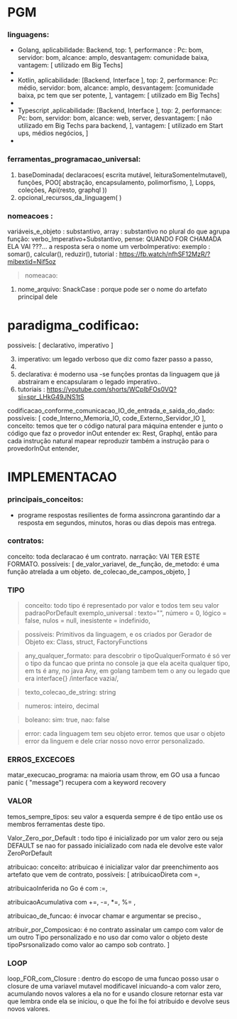 # PGM

### linguagens:
- Golang, aplicabilidade: Backend, top: 1, performance : Pc: bom, servidor: bom, alcance: amplo, desvantagem: comunidade baixa, vantagem: [ utilizado em Big Techs]
-
- Kotlin, aplicabilidade: [Backend, Interface ], top: 2, performance: Pc: médio, servidor: bom, alcance: amplo, desvantagem: [comunidade baixa, pc tem que ser potente, ], vantagem: [ utilizado em Big Techs]
-
- Typescript ,aplicabilidade: [Backend, Interface ], top: 2, performance: Pc: bom, servidor: bom,  alcance: web, server, desvantagem: [ não utilizado em Big Techs para backend, ], vantagem: [ utilizado em Start ups, médios negócios, ]
-

### ferramentas_programacao_universal:
1. baseDominada( declaracoes( escrita mutável, leituraSomenteImutavel), funções, POO[ abstração, encapsulamento, polimorfismo, ],  Lopps, coleções, Api(resto, graphql ))
2. opcional_recursos_da_linguagem(  )

### nomeacoes :
variáveis_e_objeto : substantivo,
array : substantivo no plural do que agrupa
função: verbo_Imperativo+Substantivo,  pense: QUANDO FOR CHAMADA ELA VAI ???... a resposta sera o nome um verboImperativo: exemplo : somar(), calcular(), reduzir(),
tutorial : https://fb.watch/nfhSF12MzR/?mibextid=Nif5oz

> nomeacao:
  1. nome_arquivo: SnackCase : porque pode ser o nome do artefato principal dele



# paradigma_codificao:
  possiveis: [ declarativo, imperativo ]

3. imperativo: um legado verboso que diz como fazer passo a passo,
4.
5. declarativa: é moderno usa -se funções prontas da linguagem que já abstrairam e encapsularam o legado imperativo..
6. tutoriais : https://youtube.com/shorts/WCpIbFOs0VQ?si=spr_LHkG49JNS1tS

codificacao_conforme_comunicacao_IO_de_entrada_e_saida_do_dado:
possíveis: [ code_Interno_Memoria_IO, code_Externo_Servidor_IO ],
conceito:
temos que ter o código natural para máquina entender e junto o código que faz o provedor inOut entender ex: Rest,  Graphql, então para cada instrução natural mapear reproduzir também a instrução para o provedorInOut entender,

# IMPLEMENTACAO

### principais_conceitos:
- programe respostas resilientes de forma assincrona garantindo dar a resposta em segundos, minutos, horas ou dias depois mas entrega.

### contratos:
conceito: toda declaracao é um contrato. narração: VAI TER ESTE FORMATO.
possíveis: [
 de_valor_variavel,
 de_,função,
 de_metodo: é uma função atrelada a um objeto.
 de_colecao_de_campos_objeto,
]

### TIPO
> conceito:
todo tipo é representado por valor e todos tem seu valor padraoPorDefault exemplo_universal : texto="", número = 0, lógico = false, nulos = null, inesistente = indefinido,

> possíveis:
Primitivos da linguagem, e os criados por Gerador de Objeto ex: Class, struct, FactoryFunctions

> any_qualquer_formato:
para descobrir o tipoQualquerFormato é só ver o tipo da funcao que printa no console ja que ela aceita qualquer tipo, em ts é any, no java Any, em golang tambem tem o any ou legado que era interface{}  /interface vazia/,

> texto_colecao_de_string:
string

> numeros:
inteiro, decimal

> boleano:
sim: true, nao: false

> error:
cada linguagem tem seu objeto error. temos que usar o objeto error da linguem e dele criar nosso novo error personalizado.

### ERROS_EXCECOES
matar_execucao_programa: na maioria usam throw, em GO usa a funcao panic ( "message") recupera com a keyword recovery


### VALOR
temos_sempre_tipos: seu valor a esquerda sempre é de tipo então use os membros ferramentas deste tipo.

Valor_Zero_por_Default :  todo tipo é inicializado por um valor zero ou seja DEFAULT se nao for passado inicializado com nada ele devolve este valor ZeroPorDefault

atribuicao:
conceito: atribuicao é inicializar valor dar preenchimento aos artefato que vem de contrato,
possíveis: [ atribuicaoDireta com =,

atribuicaoInferida no Go é com :=,

atribuicaoAcumulativa com +=, -=, *=, %= ,

atribuicao_de_funcao: é invocar chamar e argumentar se preciso.,

atribuir_por_Composicao: é no contrato assinalar um campo  com valor de um outro Tipo personalizado e no uso dar como valor o objeto deste tipoPsrsonalizado como valor ao campo sob contrato.
  ]

### LOOP
loop_FOR_com_Closure : dentro do escopo de uma funcao posso usar o closure de uma variavel mutavel modificavel inicuando-a  com valor zero, acumulando novos valores a ela no for e usando closure retornar esta var que lembra onde ela se iniciou, o que lhe foi lhe foi atribuido e devolve seus novos valores.



